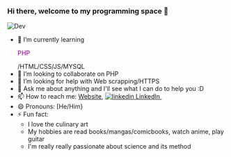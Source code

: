 ### Hi there, welcome to my programming space 👋
![Dev](https://66.media.tumblr.com/c75aec5ef73a7d164e629e7032584f4f/tumblr_pgny3sxpVZ1v05rsfo1_500.gif)

<!--
**Andremzzr/Andremzzr** is a ✨ _special_ ✨ repository because its `README.md` (this file) appears on your GitHub profile.




-->

- 🌱 I’m currently learning  <p style="color: purple; ">PHP</p>/HTML/CSS/JS/MYSQL  
- 👯 I’m looking to collaborate on PHP
- 🤔 I’m looking for help with Web scrapping/HTTPS
- 💬 Ask me about anything and I'll see what I can do to help you :D
- 📫 How to reach me: [Website](https://andremzzr.github.io/aboutMe/), <a href="https://www.linkedin.com/in/andr%C3%A9-mezzalira-ribeiro-90ab0b1ba/" rel="nofollow noreferrer">
    <img src="https://i.stack.imgur.com/gVE0j.png" alt="linkedin"> LinkedIn
  </a> &nbsp; 
- 😄 Pronouns: [He/Him}
- ⚡ Fun fact: 
  <ul>
  <li> I love the culinary art</li>
  <li> My hobbies are read books/mangas/comicbooks, watch anime, play guitar</li>
  <li> I'm really really passionate about science and its method</li>
  </ul>

